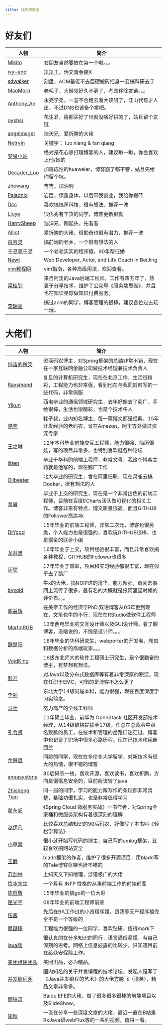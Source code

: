 ```yaml
---
title: 我的博客圈
---
```


# 好友们
|人物|简介|
|-|-|
|[Mikito](http://mikito.cn)|女朋友当然要放在第一个啦。。。|
|[ivy-end](http://www.ivy-end.com)|凯凯王，伪文青会装X|
|[sdwalker](http://www.sdwalker.com)|刻盘，ACM基佬不去巨硬搬砖摇身一变搞科研去了|
|[MaoMorn](https://maomorn.cn/)|老毛子，大懒鬼好久不更了，考虑移除友链。。。|
|[Anthony_An](http://blog.ibilidi.cn)|永亮学弟，一言不合跑去浙大读研了，江山代有才人出，不过DNS也该备个案吧。|
|[qyxhsj](http://qyxhsj.com.cn)|花生君，房都买好了也就没啥好拼的了，姑且留个友链|
|[angelmsger](https://angelmsger.com)|浩天兄，爱折腾的大佬|
|[Netrvin](https://131.re)|关键字： luo niang & fan qiang|
|[梦魇小站](https://blog.ihoey.com)|绝对是花心思打理博客的人，建议瞅一瞅，你会喜欢上他/她的|
|[Decader_Luo](http://decader.cn)|加班成性的huaweier，博客崩了都不管，姑且先给你留个坑。|
|[zhewang](http://zhewangchina.cn)|吉吉，加油啊|
|[Paladnix](https://paladnix.github.io)|岩巨，保重身体，以后带我创业，我给你搬砖|
|[Dcc](https://dcc.cat)|喜欢搞搞黑科技，很有想法，推荐一波|
|[Liuye](https://liuyehcf.github.io)|很优秀有干货的同学，博客更新很勤|
|[HarrySheep](https://harrysheep.github.io)|浩洋兄，刚起头，先看看|
|[Alliot](https://www.iots.vip)|爱折腾的大佬，很勤奋也很有潜力，推荐一波|
|[白吟灵](https://whiteyin.github.io)|搞前端的老乡，一个很有想法的人|
|[千寻啊千寻](http://qianxunclub.com)|一个老老实实的程序猿，90年帮征婚|
|[Newt](https://www.newt.fun)|Web Developer, Actor, and Life Coach in BeiJing|
|[vim教程网](https://vim.ink)|vim指南，各种高级用法，欢迎查看。|
|[梁桂钊](https://blog.720ui.com)|来自阿里的Java后端工程师，工作有四五年了，热衷于分享技术，维护了公众号《服务端思维》，并且也在知识星球做知识付费服务。|
|[李瑞豪](https://lruihao.cn)|搞过acm的同学，博客管理的很棒，建议各位过去玩一玩。|

# 大佬们

|人物|简介|
|-|-|
|[纯洁的微笑](http://www.ityouknow.com)|资深码农博主，对Spring框架的总结非常不错，现在在一家互联网金融公司做技术经理兼技术负责人|
|[Raysmond](http://raysmond.com/)|复旦的计算机研究生，现在在北京工作，生活很精彩，工程能力也非常强，看到他在与我同龄时写的一些代码，非常佩服|
|[Yikun](http://yikun.github.io/)|西电毕业的通信领域研究生，去年好像去了菊厂，手绘很棒，生活也很精彩，也是个技术牛人|
|[酷壳](http://coolshell.cn/)|耗子叔，业内知名博主，每一篇博文都是经典，15年开发经验的老码农，曾在Amazon，阿里等处做过资深专家|
|[王之琳](https://willin.wang/)|12年本科毕业前端交互工程师，能力很强，简历很炫，写的项目非常多，也特别喜欢逛各种论坛|
|[litten](http://litten.me/)|毕业于华科的前端工程师，非常文青，我这个博客主题就是他写的，现在鹅厂工作|
|[Oilbeater](http://oilbeater.com/)|北大毕业的研究生，曾在阿里任职，现在灵雀云搞Docker，挺有想法的人|
|[羡辙](http://zhangwenli.com/)|毕业于上交的研究生，现在是一个非常出色的前端工程师，目前在百度ECharts团队做可视化的相关工作。博客非常有特点，博文质量很高，而且GITHUB的Follower高达4k|
|[DIYgod](https://www.anotherhome.net/)|15年毕业的前端工程师，非常二次元，博客也很另类，个人能力也是很强的，喜欢玩GITHUB很棒，也是掘金的联合小编|
|[龙哥盟](http://flygon.net/)|16年毕业于上交，项目经验很丰富，而且非常喜欢搞各种教程，GITHUB的Follower也很多|
|[闵聪](https://congm.in/)|17年毕业于重邮，项目和实习经验都很丰富，现在似乎去了鹅厂|
|[byvoid](https://www.byvoid.com/)|牛x的大佬，搞NOIP进的清华，能力超强，奇闻逸事网上流传了很多，最有名的大概就是报阿里星时候的评价表。。。|
|[谢益辉](https://yihui.name/)|在美帝工作的经济学PhD,双语博客从05年更到现在，文笔也牛的不行，现在在RStudio做软件工程师|
|[MartinRGB](http://www.martinrgb.com/)|13年西电毕业的交互设计师以及GUI设计师，看了眼博客，没啥说的，不愧是设计师。。。|
|[魏楚阳](http://brianway.github.io/)|18年毕业的华科研究生，webporter的开发者，爬虫和数据分析的高端玩家。。。|
|[VoidKing](http://www.voidking.com/)|16级东北师大的软件工程硕士研究生，是个很勤奋的博主，有梦想有想法。|
|[颜开](http://www.yankay.com/)|对Java以及分布式数据库等有着非常深厚的积淀，现在任职于EMC，可惜的是博客不怎么更了|
|[李钊](https://livc.io/)|东北大学14级同届本科，能力很强，现在百度深度学习实验室。|
|[马壮](http://mazhuang.org/)|努力高产的全栈工程师|
|[孔令贤](http://lingxiankong.github.io)|11年硕士毕业，前华为 OpenStack 社区开发部技术经理，从14级破格提拔至17级，任总在总裁令中点名致歉的员工，在技术和管理的岔路口迷茫过，博客中也记录了职场中很多心路历程。现在已技术移民新西兰|
|[余舜哲](http://chocoluffy.com/)|同龄的同学，现在在多伦多大学留学，对新技术有很大的热情，很不错的博客|
|[aneasystone](http://www.aneasystone.com/)|80后码农一枚。喜欢开源，喜欢读书，喜欢折腾，方向是偏信息安全的，目前应该转了java|
|[Zhisheng Tian](http://www.54tianzhisheng.cn)|同一届的同学，学习的能力跟写作的条理都非常清楚，基础功很扎实，也是非常值得学习|
|[翟永超](http://blog.didispace.com/)|《Spring Cloud 微服务实战》一书作者，对Spring全家桶和微服务架构有着很深刻的理解|
|[赵伊凡](http://irfen.me/)|比较喜欢总结知识的90后码农，好像写了本书叫《轻松学算法》|
|[小草窝](https://blog.hacking8.com/)|很小就开始写代码的博主，自己写的emlog框架，比较喜欢搞网站安全|
|[王爵](https://biezhi.me/)|blade框架的作者，维护了很多开源项目，用blade写的Tale博客框架也挺不错的|
|[苏剑林 ](https://spaces.ac.cn/)|上知天文下知地理，涉猎极广的大佬|
|[饮冰先生](https://myanbin.github.io/)|一个具有 INFP 性格的从事前端工作的前端前辈|
|[陈启敬](https://deepzz.com/)|15年毕业的搞go的一位大哥|
|[屈光宇](https://imququ.com)|08年毕业的前端工程师前辈|
|[伍酱](http://wuyuying.com/blog)|先后在BA工作过的小资程序媛，跟我等无产程序猿完全不是一个等级的|
|[赖键锋](http://laijianfeng.org/)|工程能力很强的一位同学，喜欢钻研，值得mark下|
|[java熊](https://javadoop.com/)|很认真的在分享知识的同行，语言通俗易懂，有自己深刻的思考。网络上信息披露的比较少，只知道目前在给众安保险工作。|
|[美团点评团队](https://tech.meituan.com)|美团出品，必为精品。|
|[并发编程网](http://ifeve.com)|国内知名的关于并发编程的技术论坛，发起人是写了《Java并发编程的艺术》的大佬方腾飞（清英），精品文章非常多。|
|[顾轶灵](https://justineo.github.io/)|Baidu EFE的大佬，做了很多很多很棒的前端项目以及SlideShow。|
|[知秋](https://muyinchen.github.io/)|一直在分享一些深度文章的大佬，最近一直在B站录RxJava跟webFlux等的一系列视频，值得一看。|